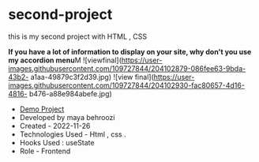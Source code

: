 # second-project
this is my second project with HTML , CSS

**If you have a lot of information to display on your site, why don't you use my accordion menu**M
![viewfinal](https://user-images.githubusercontent.com/109727844/204102879-086fee63-9bda-43b2-
a1aa-49879c3f2d39.jpg)
![view final](https://user-images.githubusercontent.com/109727844/204102930-fac80657-4d16-4816-
b476-a88e984abefe.jpg)
- [Demo Project](https://pouria-farahani-developer.github.io/Accordion-Menu-By-React/)
- Developed by maya behroozi
- Created - 2022-11-26
- Technologies Used - Html , css .
- Hooks Used : useState 
- Role - Frontend
